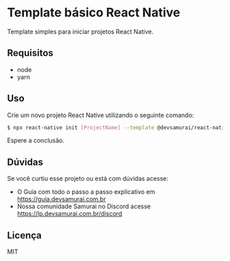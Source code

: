 # Template básico React Native

Template simples para iniciar projetos React Native.

## Requisitos

- node
- yarn

## Uso

Crie um novo projeto React Native utilizando o seguinte comando:

```sh
$ npx react-native init [ProjectName] --template @devsamurai/react-native-template-basic
```

Espere a conclusão.

## Dúvidas

Se você curtiu esse projeto ou está com dúvidas acesse:

- O Guia com todo o passo a passo explicativo em https://guia.devsamurai.com.br
- Nossa comunidade Samurai no Discord acesse https://lp.devsamurai.com.br/discord

## Licença

MIT
